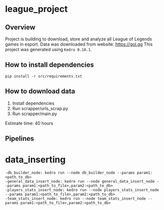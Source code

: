 # league_project

## Overview

Project is building to download, store and analyze all League of Legends games in esport. Data was downloaded from website: https://gol.gg
This project was generated using `Kedro 0.18.1`.

## How to install dependencies

```
pip install -r src/requirements.txt
```

## How to download data
1. Install dependencies
2. Run scrapper/urls_scrap.py
3. Run scrapper/main.py

Estimate time: 40 hours


## Pipelines

# data_inserting
```
-db_builder_node: kedro run --node db_builder_node --params param1:<path_to_db>
-general_data_insert_node: kedro run --node general_data_insert_node --params param1:<path_to_file>,param2:<path_to_db> 
-players_stats_insert_node: kedro run --node players_stats_insert_node --params param1:<path_to_file>,param2:<path_to_db>
-team_stats_insert_node: kedro run --node team_stats_insert_node --params param1:<path_to_file>,param2:<path_to_db>
```
